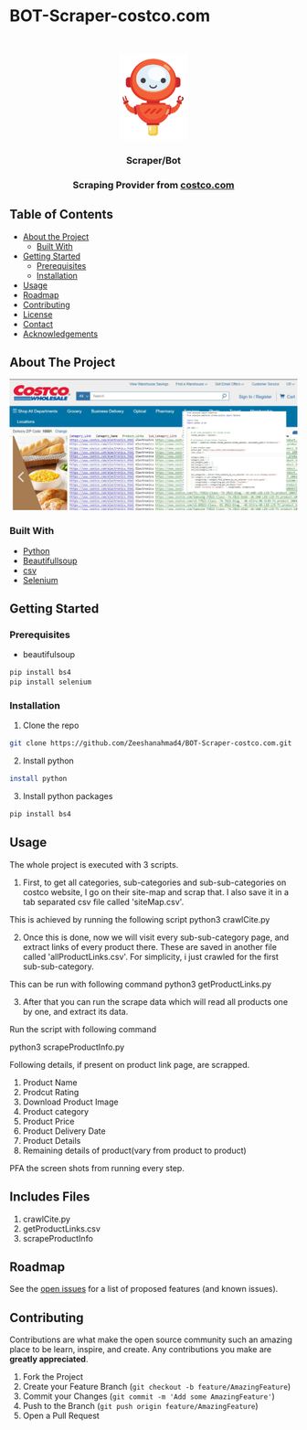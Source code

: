 # BOT-Scraper-costco.com



<!-- PROJECT LOGO -->
<br />
<p align="center">
  <a href="https://github.com/Zeeshanahmad4/BOT--Hydrafacial">
    <img src="https://github.com/Zeeshanahmad4/BOT--Hydrafacial/blob/master/208498-OZT9V0-402.png" alt="Logo" width="120" height="150">
  </a>
  <h3 align="center">Scraper/Bot</h3>
  <h3 align="center">Scraping Provider from <a href="https://costco.com/"> costco.com </a> </h3>
</p>



<!-- TABLE OF CONTENTS -->
## Table of Contents

* [About the Project](#about-the-project)
  * [Built With](#built-with)
* [Getting Started](#getting-started)
  * [Prerequisites](#prerequisites)
  * [Installation](#installation)
* [Usage](#usage)
* [Roadmap](#roadmap)
* [Contributing](#contributing)
* [License](#license)
* [Contact](#contact)
* [Acknowledgements](#acknowledgements)

<!-- ABOUT THE PROJECT -->
## About The Project
![Product Name Screen Shot](https://github.com/Zeeshanahmad4/BOT-Scraper-costco.com/blob/master/hjjhjjhhghgcghdhfdhgd.jpg)


### Built With
* [Python](https://www.python.org/)
* [Beautifullsoup](https://www.crummy.com/software/BeautifulSoup/bs4/doc/)
* [csv](https://en.wikipedia.org/wiki/Comma-separated_values)
* [Selenium](https://en.wikipedia.org/wiki/Comma-separated_values)

<!-- GETTING STARTED -->
## Getting Started

### Prerequisites
* beautifulsoup
```sh
pip install bs4
pip install selenium
```


### Installation
1. Clone the repo
```sh
git clone https://github.com/Zeeshanahmad4/BOT-Scraper-costco.com.git
```
2. Install python 
```sh
install python
```
3. Install python packages
```sh
pip install bs4
```

<!-- USAGE EXAMPLES -->
## Usage
The whole project is executed with 3 scripts.

1) First, to get all categories, sub-categories and sub-sub-categories on costco website, I go on their site-map and scrap that.
I also save it in a tab separated csv file called 'siteMap.csv'.

This is achieved by running the following script
python3 crawlCite.py

2) Once this is done, now we will visit every sub-sub-category page, and extract links of every product there. These are saved in
another file called 'allProductLinks.csv'. For simplicity, i just crawled for the first sub-sub-category.

This can be run with following command
python3 getProductLinks.py

3) After that you can run the scrape data which will read all products one by one, and extract its data.

Run the script with following command

python3 scrapeProductInfo.py

Following details, if present on product link page, are scrapped.

1) Product Name
2) Prodcut Rating
3) Download Product Image
4) Product category
5) Product Price
6) Product Delivery Date
7) Product Details
8) Remaining details of product(vary from product to product)


PFA the screen shots from running every step.


## Includes Files
1. crawlCite.py
2. getProductLinks.csv
3. scrapeProductInfo

<!-- ROADMAP -->
## Roadmap
See the [open issues](https://github.com/Zeeshanahmad4/BOT-Scraper-costco.com/issues) for a list of proposed features (and known issues).

<!-- CONTRIBUTING -->
## Contributing

Contributions are what make the open source community such an amazing place to be learn, inspire, and create. Any contributions you make are **greatly appreciated**.

1. Fork the Project
2. Create your Feature Branch (`git checkout -b feature/AmazingFeature`)
3. Commit your Changes (`git commit -m 'Add some AmazingFeature'`)
4. Push to the Branch (`git push origin feature/AmazingFeature`)
5. Open a Pull Request

